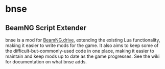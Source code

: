 # bnse
## BeamNG Script Extender

bnse is a mod for [BeamNG.drive](http://www.beamng.com/), extending the existing Lua functionality, making it easier to write mods for the game. It also aims to keep some of the difficult-but-commonly-used code in one place, making it easier to maintain and keep mods up to date as the game progresses. See the wiki for documentation on what bnse adds.